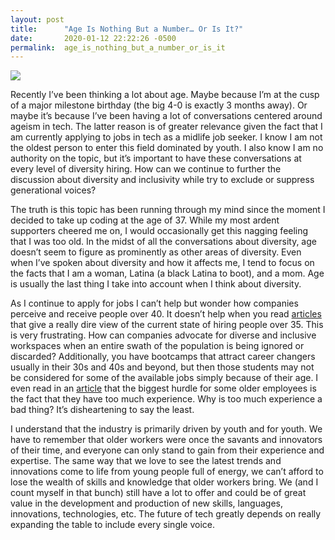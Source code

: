 ```yaml
---
layout: post
title:      "Age Is Nothing But a Number… Or Is It?"
date:       2020-01-12 22:22:26 -0500
permalink:  age_is_nothing_but_a_number_or_is_it
---
```



![](https://i.imgur.com/nCHJ4cZ.png)

Recently I’ve been thinking a lot about age.  Maybe because I’m at the cusp of a major milestone birthday (the big 4-0 is exactly 3 months away).  Or maybe it’s because I’ve been having a lot of conversations centered around ageism in tech. The latter reason is of greater relevance given the fact that I am currently applying to jobs in tech as a midlife job seeker.  I know I am not the oldest person to enter this field dominated by youth.  I also know I am no authority on the topic, but it’s important to have these conversations at every level of diversity hiring.  How can we continue to further the discussion about diversity and inclusivity while try to exclude or suppress generational voices?

The truth is this topic has been running through my mind since the moment I decided to take up coding at the age of 37.  While my most ardent supporters cheered me on, I would occasionally get this nagging feeling that I was too old.  In the midst of all the conversations about diversity, age doesn’t seem to figure as prominently as other areas of diversity.  Even when I’ve spoken about diversity and how it affects me, I tend to focus on the facts that I am a woman, Latina (a black Latina to boot), and a mom.  Age is usually the last thing I take into account when I think about diversity. 

As I continue to apply for jobs I can’t help but wonder how companies perceive and receive people over 40.  It doesn’t help when you read [articles](https://www.laserfiche.com/ecmblog/why-tech-industry-needs-deal-its-ageism-problem/) that give a really dire view of the current state of hiring people over 35.  This is very frustrating.  How can companies advocate for diverse and inclusive workspaces when an entire swath of the population is being ignored or discarded?  Additionally, you have bootcamps that attract career changers usually in their 30s and 40s and beyond, but then those students may not be considered for some of the available jobs simply because of their age.  I even read in an [article](https://bdtechtalks.com/2019/03/29/ageism-in-tech-age-limit-software-developers-face/) that the biggest hurdle for some older employees is the fact that they have too much experience.  Why is too much experience a bad thing?  It’s disheartening to say the least. 

I understand that the industry is primarily driven by youth and for youth.   We have to remember that older workers were once the savants and innovators of their time, and everyone can only stand to gain from their experience and expertise.  The same way that we love to see the latest trends and innovations come to life from young people full of energy, we can’t afford to lose the wealth of skills and knowledge that older workers bring.  We (and I count myself in that bunch) still have a lot to offer and could be of great value in the development and production of new skills, languages, innovations, technologies, etc.  The future of tech greatly depends on really expanding the table to include every single voice.  
